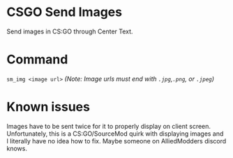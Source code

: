 # CSGO Send Images
Send images in CS:GO through Center Text.

# Command
`sm_img <image url>` *(Note: Image urls must end with `.jpg`,`.png`, or `.jpeg`)*

# Known issues
Images have to be sent twice for it to properly display on client screen. Unfortunately, this is a CS:GO/SourceMod quirk with displaying images and I literally have no idea how to fix. Maybe someone on AlliedModders discord knows.
